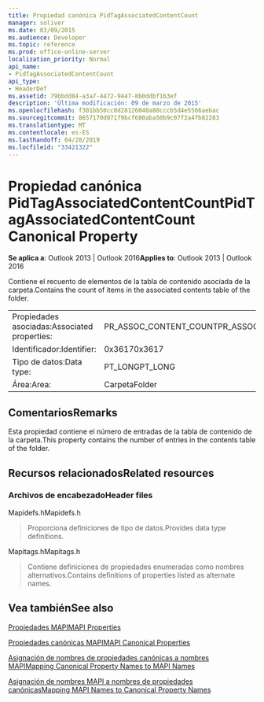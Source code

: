 ```yaml
---
title: Propiedad canónica PidTagAssociatedContentCount
manager: soliver
ms.date: 03/09/2015
ms.audience: Developer
ms.topic: reference
ms.prod: office-online-server
localization_priority: Normal
api_name:
- PidTagAssociatedContentCount
api_type:
- HeaderDef
ms.assetid: 79bbdd84-a3a7-4472-9447-8b0ddbf163ef
description: 'Última modificación: 09 de marzo de 2015'
ms.openlocfilehash: f301bb50cc0d28126040a80cccb5d4e5566aebac
ms.sourcegitcommit: 8657170d071f9bcf680aba50b9c07f2a4fb82283
ms.translationtype: MT
ms.contentlocale: es-ES
ms.lasthandoff: 04/28/2019
ms.locfileid: "33421322"
---
```

# <a name="pidtagassociatedcontentcount-canonical-property"></a><span data-ttu-id="f823d-103">Propiedad canónica PidTagAssociatedContentCount</span><span class="sxs-lookup"><span data-stu-id="f823d-103">PidTagAssociatedContentCount Canonical Property</span></span>

  
  
<span data-ttu-id="f823d-104">**Se aplica a**: Outlook 2013 | Outlook 2016</span><span class="sxs-lookup"><span data-stu-id="f823d-104">**Applies to**: Outlook 2013 | Outlook 2016</span></span> 
  
<span data-ttu-id="f823d-105">Contiene el recuento de elementos de la tabla de contenido asociada de la carpeta.</span><span class="sxs-lookup"><span data-stu-id="f823d-105">Contains the count of items in the associated contents table of the folder.</span></span>
  
|||
|:-----|:-----|
|<span data-ttu-id="f823d-106">Propiedades asociadas:</span><span class="sxs-lookup"><span data-stu-id="f823d-106">Associated properties:</span></span>  <br/> |<span data-ttu-id="f823d-107">PR_ASSOC_CONTENT_COUNT</span><span class="sxs-lookup"><span data-stu-id="f823d-107">PR_ASSOC_CONTENT_COUNT</span></span>  <br/> |
|<span data-ttu-id="f823d-108">Identificador:</span><span class="sxs-lookup"><span data-stu-id="f823d-108">Identifier:</span></span>  <br/> |<span data-ttu-id="f823d-109">0x3617</span><span class="sxs-lookup"><span data-stu-id="f823d-109">0x3617</span></span>  <br/> |
|<span data-ttu-id="f823d-110">Tipo de datos:</span><span class="sxs-lookup"><span data-stu-id="f823d-110">Data type:</span></span>  <br/> |<span data-ttu-id="f823d-111">PT_LONG</span><span class="sxs-lookup"><span data-stu-id="f823d-111">PT_LONG</span></span>  <br/> |
|<span data-ttu-id="f823d-112">Área:</span><span class="sxs-lookup"><span data-stu-id="f823d-112">Area:</span></span>  <br/> |<span data-ttu-id="f823d-113">Carpeta</span><span class="sxs-lookup"><span data-stu-id="f823d-113">Folder</span></span>  <br/> |
   
## <a name="remarks"></a><span data-ttu-id="f823d-114">Comentarios</span><span class="sxs-lookup"><span data-stu-id="f823d-114">Remarks</span></span>

<span data-ttu-id="f823d-115">Esta propiedad contiene el número de entradas de la tabla de contenido de la carpeta.</span><span class="sxs-lookup"><span data-stu-id="f823d-115">This property contains the number of entries in the contents table of the folder.</span></span> 
  
## <a name="related-resources"></a><span data-ttu-id="f823d-116">Recursos relacionados</span><span class="sxs-lookup"><span data-stu-id="f823d-116">Related resources</span></span>

### <a name="header-files"></a><span data-ttu-id="f823d-117">Archivos de encabezado</span><span class="sxs-lookup"><span data-stu-id="f823d-117">Header files</span></span>

<span data-ttu-id="f823d-118">Mapidefs.h</span><span class="sxs-lookup"><span data-stu-id="f823d-118">Mapidefs.h</span></span>
  
> <span data-ttu-id="f823d-119">Proporciona definiciones de tipo de datos.</span><span class="sxs-lookup"><span data-stu-id="f823d-119">Provides data type definitions.</span></span>
    
<span data-ttu-id="f823d-120">Mapitags.h</span><span class="sxs-lookup"><span data-stu-id="f823d-120">Mapitags.h</span></span>
  
> <span data-ttu-id="f823d-121">Contiene definiciones de propiedades enumeradas como nombres alternativos.</span><span class="sxs-lookup"><span data-stu-id="f823d-121">Contains definitions of properties listed as alternate names.</span></span>
    
## <a name="see-also"></a><span data-ttu-id="f823d-122">Vea también</span><span class="sxs-lookup"><span data-stu-id="f823d-122">See also</span></span>



[<span data-ttu-id="f823d-123">Propiedades MAPI</span><span class="sxs-lookup"><span data-stu-id="f823d-123">MAPI Properties</span></span>](mapi-properties.md)
  
[<span data-ttu-id="f823d-124">Propiedades canónicas MAPI</span><span class="sxs-lookup"><span data-stu-id="f823d-124">MAPI Canonical Properties</span></span>](mapi-canonical-properties.md)
  
[<span data-ttu-id="f823d-125">Asignación de nombres de propiedades canónicas a nombres MAPI</span><span class="sxs-lookup"><span data-stu-id="f823d-125">Mapping Canonical Property Names to MAPI Names</span></span>](mapping-canonical-property-names-to-mapi-names.md)
  
[<span data-ttu-id="f823d-126">Asignación de nombres MAPI a nombres de propiedades canónicas</span><span class="sxs-lookup"><span data-stu-id="f823d-126">Mapping MAPI Names to Canonical Property Names</span></span>](mapping-mapi-names-to-canonical-property-names.md)

